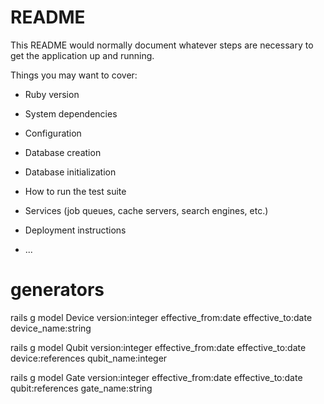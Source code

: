 # README

This README would normally document whatever steps are necessary to get the
application up and running.

Things you may want to cover:

* Ruby version

* System dependencies

* Configuration

* Database creation

* Database initialization

* How to run the test suite

* Services (job queues, cache servers, search engines, etc.)

* Deployment instructions

* ...


# generators
rails g model Device version:integer effective_from:date effective_to:date device_name:string

rails g model Qubit version:integer effective_from:date effective_to:date device:references qubit_name:integer

rails g model Gate version:integer effective_from:date effective_to:date qubit:references gate_name:string
